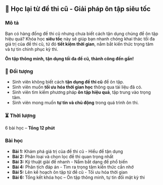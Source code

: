 ## 📌 Học lại từ đề thi cũ - Giải pháp ôn tập siêu tốc  

### Mô tả  
Bạn có hàng đống đề thi cũ nhưng chưa biết cách tận dụng chúng để ôn tập hiệu quả? Khóa học **siêu tốc** này sẽ giúp bạn nhanh chóng khai thác tối đa giá trị của đề thi cũ, từ đó **tiết kiệm thời gian**, nắm bắt kiến thức trọng tâm và tự tin chinh phục kỳ thi.  

**Ôn tập thông minh, tận dụng tối đa đề cũ, thành công đến gần!**  

### 🎯 Đối tượng  
- Sinh viên không biết cách **tận dụng đề thi cũ** để ôn tập.  
- Sinh viên muốn **tối ưu hóa thời gian học** thông qua tài liệu đã có.  
- Sinh viên tìm kiếm phương pháp **ôn tập hiệu quả**, tập trung vào trọng tâm.  
- Sinh viên mong muốn **tự tin và chủ động** trong quá trình ôn thi.  

### ⏳ Thời lượng  
6 bài học – **Tổng 12 phút**  

### Bài học  
- **Bài 1:** Khám phá giá trị của đề thi cũ - Hiểu để tận dụng  
- **Bài 2:** Phân loại và chọn lọc đề thi quan trọng nhất  
- **Bài 3:** Kỹ thuật giải đề nhanh - Nắm bắt dạng đề phổ biến  
- **Bài 4:** Phân tích đáp án - Tìm ra trọng tâm kiến thức cần nhớ  
- **Bài 5:** Lên kế hoạch ôn tập từ đề cũ - Tối ưu hóa thời gian  
- **Bài 6:** Tổng kết khóa học – Ôn tập thông minh, tự tin đối mặt kỳ thi
